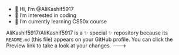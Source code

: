 - 👋 Hi, I’m @AliKashif5917
- 👀 I’m interested in coding
- 🌱 I’m currently learning CS50x course

AliKashif5917/AliKashif5917 is a ✨ special ✨ repository because its `README.md` (this file) appears on your GitHub profile.
You can click the Preview link to take a look at your changes.
--->
